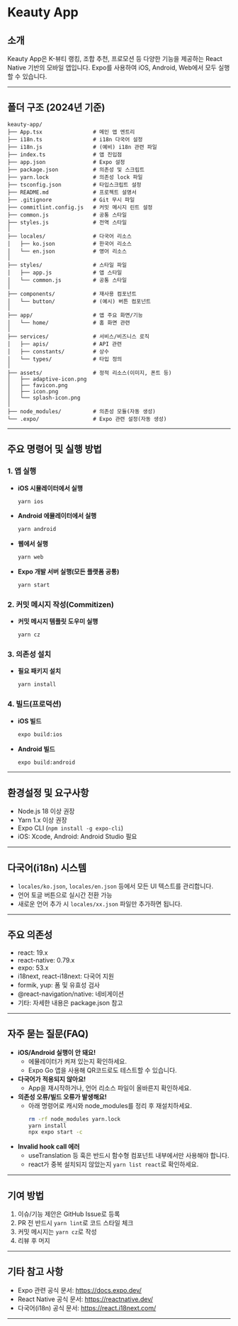 # Keauty App

## 소개

Keauty App은 K-뷰티 랭킹, 조합 추천, 프로모션 등 다양한 기능을 제공하는 React Native 기반의 모바일 앱입니다. Expo를 사용하여 iOS, Android, Web에서 모두 실행할 수 있습니다.

---

## 폴더 구조 (2024년 기준)

```
keauty-app/
├── App.tsx                # 메인 앱 엔트리
├── i18n.ts                # i18n 다국어 설정
├── i18n.js                # (예비) i18n 관련 파일
├── index.ts               # 앱 진입점
├── app.json               # Expo 설정
├── package.json           # 의존성 및 스크립트
├── yarn.lock              # 의존성 lock 파일
├── tsconfig.json          # 타입스크립트 설정
├── README.md              # 프로젝트 설명서
├── .gitignore             # Git 무시 파일
├── commitlint.config.js   # 커밋 메시지 린트 설정
├── common.js              # 공통 스타일
├── styles.js              # 전역 스타일
│
├── locales/               # 다국어 리소스
│   ├── ko.json            # 한국어 리소스
│   └── en.json            # 영어 리소스
│
├── styles/                # 스타일 파일
│   ├── app.js             # 앱 스타일
│   └── common.js          # 공통 스타일
│
├── components/            # 재사용 컴포넌트
│   └── button/            # (예시) 버튼 컴포넌트
│
├── app/                   # 앱 주요 화면/기능
│   └── home/              # 홈 화면 관련
│
├── services/              # 서비스/비즈니스 로직
│   ├── apis/              # API 관련
│   ├── constants/         # 상수
│   └── types/             # 타입 정의
│
├── assets/                # 정적 리소스(이미지, 폰트 등)
│   ├── adaptive-icon.png
│   ├── favicon.png
│   ├── icon.png
│   └── splash-icon.png
│
├── node_modules/          # 의존성 모듈(자동 생성)
└── .expo/                 # Expo 관련 설정(자동 생성)
```

---

## 주요 명령어 및 실행 방법

### 1. 앱 실행

- **iOS 시뮬레이터에서 실행**
  ```sh
  yarn ios
  ```
- **Android 에뮬레이터에서 실행**
  ```sh
  yarn android
  ```
- **웹에서 실행**
  ```sh
  yarn web
  ```
- **Expo 개발 서버 실행(모든 플랫폼 공통)**
  ```sh
  yarn start
  ```

### 2. 커밋 메시지 작성(Commitizen)

- **커밋 메시지 템플릿 도우미 실행**
  ```sh
  yarn cz
  ```

### 3. 의존성 설치

- **필요 패키지 설치**
  ```sh
  yarn install
  ```

### 4. 빌드(프로덕션)

- **iOS 빌드**
  ```sh
  expo build:ios
  ```
- **Android 빌드**
  ```sh
  expo build:android
  ```

---

## 환경설정 및 요구사항

- Node.js 18 이상 권장
- Yarn 1.x 이상 권장
- Expo CLI (`npm install -g expo-cli`)
- iOS: Xcode, Android: Android Studio 필요

---

## 다국어(i18n) 시스템

- `locales/ko.json`, `locales/en.json` 등에서 모든 UI 텍스트를 관리합니다.
- 언어 토글 버튼으로 실시간 전환 가능
- 새로운 언어 추가 시 `locales/xx.json` 파일만 추가하면 됩니다.

---

## 주요 의존성

- react: 19.x
- react-native: 0.79.x
- expo: 53.x
- i18next, react-i18next: 다국어 지원
- formik, yup: 폼 및 유효성 검사
- @react-navigation/native: 네비게이션
- 기타: 자세한 내용은 package.json 참고

---

## 자주 묻는 질문(FAQ)

- **iOS/Android 실행이 안 돼요!**
  - 에뮬레이터가 켜져 있는지 확인하세요.
  - Expo Go 앱을 사용해 QR코드로도 테스트할 수 있습니다.
- **다국어가 적용되지 않아요!**
  - App을 재시작하거나, 언어 리소스 파일이 올바른지 확인하세요.
- **의존성 오류/빌드 오류가 발생해요!**
  - 아래 명령어로 캐시와 node_modules를 정리 후 재설치하세요.
    ```sh
    rm -rf node_modules yarn.lock
    yarn install
    npx expo start -c
    ```
- **Invalid hook call 에러**
  - useTranslation 등 훅은 반드시 함수형 컴포넌트 내부에서만 사용해야 합니다.
  - react가 중복 설치되지 않았는지 `yarn list react`로 확인하세요.

---

## 기여 방법

1. 이슈/기능 제안은 GitHub Issue로 등록
2. PR 전 반드시 `yarn lint`로 코드 스타일 체크
3. 커밋 메시지는 `yarn cz`로 작성
4. 리뷰 후 머지

---

## 기타 참고 사항

- Expo 관련 공식 문서: https://docs.expo.dev/
- React Native 공식 문서: https://reactnative.dev/
- 다국어(i18n) 공식 문서: https://react.i18next.com/

---
